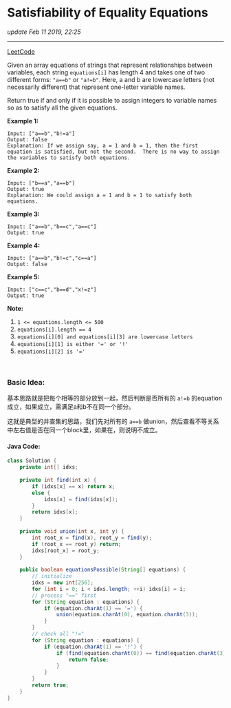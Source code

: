 # Satisfiability of Equality Equations
_update Feb 11 2019, 22:25_

---
[LeetCode](https://leetcode.com/problems/satisfiability-of-equality-equations/)

Given an array equations of strings that represent relationships between variables, each string `equations[i]` has length 4 and takes one of two different forms: `"a==b"` or `"a!=b"`.  Here, a and b are lowercase letters (not necessarily different) that represent one-letter variable names.

Return true if and only if it is possible to assign integers to variable names so as to satisfy all the given equations.

 

**Example 1:**

    Input: ["a==b","b!=a"]
    Output: false
    Explanation: If we assign say, a = 1 and b = 1, then the first equation is satisfied, but not the second.  There is no way to assign the variables to satisfy both equations.

**Example 2:**

    Input: ["b==a","a==b"]
    Output: true
    Explanation: We could assign a = 1 and b = 1 to satisfy both equations.

**Example 3:**

    Input: ["a==b","b==c","a==c"]
    Output: true

**Example 4:**

    Input: ["a==b","b!=c","c==a"]
    Output: false

**Example 5:**

    Input: ["c==c","b==d","x!=z"]
    Output: true
 

**Note:**

1. `1 <= equations.length <= 500`
2. `equations[i].length == 4`
3. `equations[i][0] and equations[i][3] are lowercase letters`
4. `equations[i][1] is either '=' or '!'`
5. `equations[i][2] is '='`

<br/>

### Basic Idea:
基本思路就是把每个相等的部分放到一起，然后判断是否所有的 `a!=b` 的equation成立，如果成立，需满足a和b不在同一个部分。

这就是典型的并查集的思路，我们先对所有的 `a==b` 做union，然后查看不等关系中左右值是否在同一个block里，如果在，则说明不成立。

#### Java Code:
```java
class Solution {
    private int[] idxs;
    
    private int find(int x) {
        if (idxs[x] == x) return x;
        else {
            idxs[x] = find(idxs[x]);
        }
        return idxs[x];
    }
    
    private void union(int x, int y) {
        int root_x = find(x), root_y = find(y);
        if (root_x == root_y) return;
        idxs[root_x] = root_y;
    }
    
    public boolean equationsPossible(String[] equations) {
        // initialize 
        idxs = new int[256];
        for (int i = 0; i < idxs.length; ++i) idxs[i] = i;
        // process "==" first
        for (String equation : equations) {
            if (equation.charAt(1) == '=') {
                union(equation.charAt(0), equation.charAt(3));
            }
        }
        // check all "!=" 
        for (String equation : equations) {
            if (equation.charAt(1) == '!') {
                if (find(equation.charAt(0)) == find(equation.charAt(3))) {
                    return false;
                }
            }
        }
        return true;
    }
}
```
